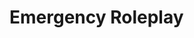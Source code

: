 # Emergency Roleplay

<figure><img src="../.gitbook/assets/wip_page.jpg" alt=""><figcaption></figcaption></figure>
